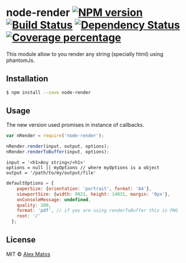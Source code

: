 # node-render [![NPM version][npm-image]][npm-url] [![Build Status][travis-image]][travis-url] [![Dependency Status][daviddm-image]][daviddm-url] [![Coverage percentage][coveralls-image]][coveralls-url]
> 

This module allow to you render any string (specially html) using phantomJs.

## Installation

```sh
$ npm install --save node-render
```

## Usage
The new version used promises in instance of callbacks.

```js
var nRender = require('node-render');

nRender.render(input, output, options);
nRender.renderToBuffer(input, options);
```

```
input = '<h1>Any string</<h1>'
options = null || myOptions // where myOptions is a object
output = '/path/to/my/output/file'
```

```js
defaultOptions = {
    paperSize: {orientation: 'portrait', format: 'A4'},
    viewportSize: {width: 9921, height: 14031, margin: '0px'},
    onConsoleMessage: undefined,
    quality: 100,
    format: 'pdf', // if you are using renderToBuffer this is PNG
    root: '/'
  };
```

## License

MIT © [Alex Matos](amatosc.github.io)


[npm-image]: https://badge.fury.io/js/node-render.svg
[npm-url]: https://npmjs.org/package/node-render
[travis-image]: https://travis-ci.org/amatosc/node-render.svg?branch=master
[travis-url]: https://travis-ci.org/amatosc/node-render
[daviddm-image]: https://david-dm.org/amatosc/node-render.svg?theme=shields.io
[daviddm-url]: https://david-dm.org/amatosc/node-render
[coveralls-image]: https://coveralls.io/repos/amatosc/node-render/badge.svg
[coveralls-url]: https://coveralls.io/r/amatosc/node-render

